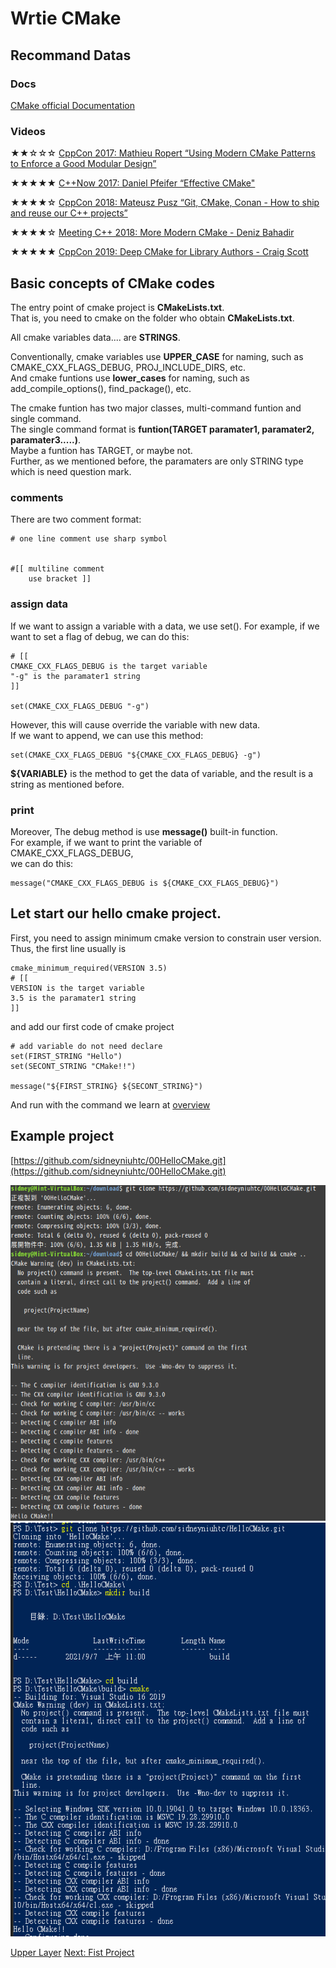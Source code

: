 # Wrtie CMake

## Recommand Datas

###  Docs
[CMake official Documentation](https://cmake.org/cmake/help/latest/index.html)

### Videos
★★☆☆☆ [CppCon 2017: Mathieu Ropert “Using Modern CMake Patterns to Enforce a Good Modular Design”](https://www.youtube.com/watch?v=eC9-iRN2b04)
  
★★★★★ [C++Now 2017: Daniel Pfeifer “Effective CMake"](https://www.youtube.com/watch?v=bsXLMQ6WgIk)

★★★★☆ [CppCon 2018: Mateusz Pusz “Git, CMake, Conan - How to ship and reuse our C++ projects”](https://www.youtube.com/watch?v=S4QSKLXdTtA)

★★★★☆ [Meeting C++ 2018: More Modern CMake - Deniz Bahadir](https://www.youtube.com/watch?v=y7ndUhdQuU8)

★★★★★ [CppCon 2019: Deep CMake for Library Authors - Craig Scott](https://www.youtube.com/watch?v=m0DwB4OvDXk)


## Basic concepts of CMake codes

The entry point of cmake project is **CMakeLists.txt**.  
That is, you need to cmake on the folder who obtain **CMakeLists.txt**.  

All cmake variables data.... are **STRINGS**.  

Conventionally, cmake variables use **UPPER_CASE** for naming, such as CMAKE_CXX_FLAGS_DEBUG, PROJ_INCLUDE_DIRS, etc.  
And cmake funtions use **lower_cases** for naming, such as add_compile_options(), find_package(), etc.  

The cmake funtion has two major classes, multi-command funtion and single command.  
The single command format is **funtion(TARGET paramater1, paramater2, paramater3.....)**.  
Maybe a funtion has TARGET, or maybe not.  
Further, as we mentioned before, the paramaters are only STRING type which is need question mark.  

### comments
There are two comment format:
```
# one line comment use sharp symbol


#[[ multiline comment
    use bracket ]]
```
### assign data
If we want to assign a variable with a data, we use set().
For example, if we want to set a flag of debug, we can do this:
```
# [[ 
CMAKE_CXX_FLAGS_DEBUG is the target variable
"-g" is the paramater1 string
]]

set(CMAKE_CXX_FLAGS_DEBUG "-g")

```
However, this will cause override the variable with new data.  
If we want to append, we can use this method:
```
set(CMAKE_CXX_FLAGS_DEBUG "${CMAKE_CXX_FLAGS_DEBUG} -g")
```
**${VARIABLE}** is the method to get the data of variable, and the result is a string as mentioned before.

### print
Moreover, The debug method is use **message()** built-in function.  
For example, if we want to print the variable of CMAKE_CXX_FLAGS_DEBUG,  
we can do this:
```
message("CMAKE_CXX_FLAGS_DEBUG is ${CMAKE_CXX_FLAGS_DEBUG}")

```

## Let start our hello cmake project.

First, you need to assign minimum cmake version to constrain user version.  
Thus, the first line usually is 
```
cmake_minimum_required(VERSION 3.5)
# [[ 
VERSION is the target variable
3.5 is the paramater1 string
]]
```

and add our first code of cmake project

```
# add variable do not need declare
set(FIRST_STRING "Hello")
set(SECONT_STRING "CMake!!")

message("${FIRST_STRING} ${SECONT_STRING}")
```

And run with the command we learn at [overview](../../0.%20Overview#why-we-need-cmake-1)

## Example project
[https://github.com/sidneyniuhtc/00HelloCMake.git](https://github.com/sidneyniuhtc/00HelloCMake.git)

<img src="https://github.com/sidneyniuhtc/sidneyniuhtc.github.io/raw/master/CMakeTutorial/2.%20Write/00%20Basic%20Concept/linux.png"/>
<img src="https://github.com/sidneyniuhtc/sidneyniuhtc.github.io/raw/master/CMakeTutorial/2.%20Write/00%20Basic%20Concept/windows.PNG"/>


[Upper Layer](../../)
[Next: Fist Project](../01%20Fist%20Project)